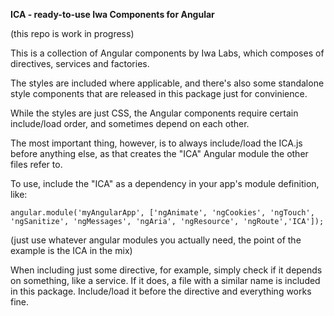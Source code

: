 **ICA - ready-to-use Iwa Components for Angular**

(this repo is work in progress)

This is a collection of Angular components by Iwa Labs, which composes of directives, services and factories.

The styles are included where applicable, and there's also some standalone style components that are released in this package just for convinience.

While the styles are just CSS, the Angular components require certain include/load order, and sometimes depend on each other.

The most important thing, however, is to always include/load the ICA.js before anything else, as that creates the "ICA" Angular module the other files refer to. 

To use, include the "ICA" as a dependency in your app's module definition, like:

`angular.module('myAngularApp', ['ngAnimate', 'ngCookies', 'ngTouch', 'ngSanitize', 'ngMessages', 'ngAria', 'ngResource', 'ngRoute','ICA']);
`

(just use whatever angular modules you actually need, the point of the example is the ICA in the mix)



When including just some directive, for example, simply check if it depends on something, like a service. If it does, a file with a similar name is included in this package. 
Include/load it before the directive and everything works fine.

